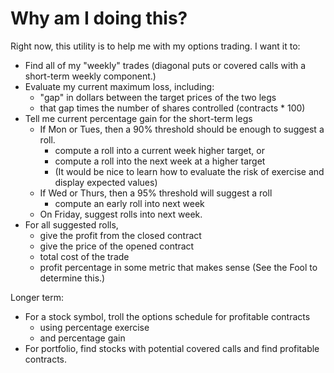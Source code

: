 # Why am I doing this?

Right now, this utility is to help me with my options trading. I want it to:
- Find all of my "weekly" trades (diagonal puts or covered calls with a short-term weekly component.)
- Evaluate my current maximum loss, including:
    - "gap" in dollars between the target prices of the two legs
    - that gap times the number of shares controlled (contracts * 100)
- Tell me current percentage gain for the short-term legs
    - If Mon or Tues, then a 90% threshold should be enough to suggest a roll.
        - compute a roll into a current week higher target, or
        - compute a roll into the next week at a higher target
        - (It would be nice to learn how to evaluate the risk of exercise and display expected values)
    - If Wed or Thurs, then a 95% threshold will suggest a roll
        - compute an early roll into next week
    - On Friday, suggest rolls into next week.
- For all suggested rolls,
    - give the profit from the closed contract
    - give the price of the opened contract
    - total cost of the trade
    - profit percentage in some metric that makes sense (See the Fool to determine this.)

Longer term:
- For a stock symbol, troll the options schedule for profitable contracts
    - using percentage exercise
    - and percentage gain
- For portfolio, find stocks with potential covered calls and find profitable contracts.

